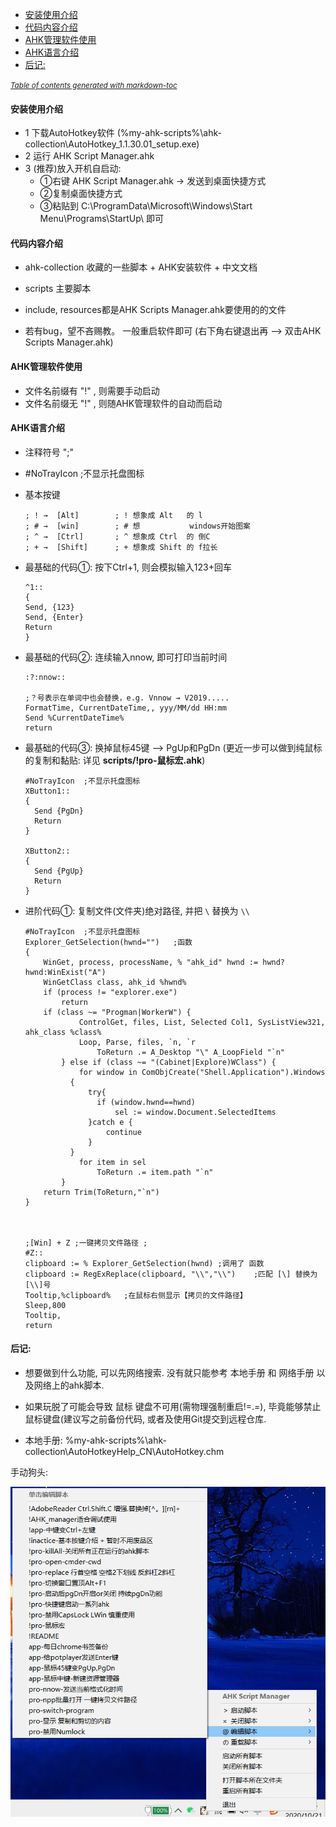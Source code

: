 - [安装使用介绍](#------)
- [代码内容介绍](#------)
- [AHK管理软件使用](#ahk------)
- [AHK语言介绍](#ahk----)
- [后记:](#---)

<small><i><a href='http://ecotrust-canada.github.io/markdown-toc/'>Table of contents generated with markdown-toc</a></i></small>


#### 安装使用介绍

- 1 下载AutoHotkey软件 (%my-ahk-scripts%\\ahk-collection\\AutoHotkey_1.1.30.01_setup.exe)    
- 2 运行 AHK Script Manager.ahk  
- 3 (推荐)放入开机自启动:  
  -  ①右键 AHK Script Manager.ahk → 发送到桌面快捷方式  
  -  ②复制桌面快捷方式  
  -  ③粘贴到 C:\ProgramData\Microsoft\Windows\Start Menu\Programs\StartUp\   即可    



#### 代码内容介绍

- ahk-collection 收藏的一些脚本 + AHK安装软件 + 中文文档  
- scripts     主要脚本
- include, resources都是AHK Scripts Manager.ahk要使用的的文件

- 若有bug，望不吝赐教。 一般重启软件即可 (右下角右键退出再 --> 双击AHK Scripts Manager.ahk)




#### AHK管理软件使用

- 文件名前缀有 "!" , 则需要手动启动
- 文件名前缀无 "!" , 则随AHK管理软件的自动而启动



#### AHK语言介绍

- 注释符号 ";"

- #NoTrayIcon  ;不显示托盘图标

- 基本按键

  ```
  ; ! →  [Alt]        ; ! 想象成 Alt   的 l  
  ; # →  [win]        ; # 想           windows开始图案  
  ; ^ →  [Ctrl]       ; ^ 想象成 Ctrl  的 倒C  
  ; + →  [Shift]      ; + 想象成 Shift 的 f拉长  
  ```

  

- 最基础的代码①:  按下Ctrl+1, 则会模拟输入123+回车

  ```
  ^1::
  {
  Send, {123}
  Send, {Enter}
  Return
  }
  ```
  
  
  
- 最基础的代码②: 连续输入nnow, 即可打印当前时间

  ```
  :?:nnow::
  
  ;？号表示在单词中也会替换，e.g. Vnnow → V2019.....
  FormatTime, CurrentDateTime,, yyy/MM/dd HH:mm
  Send %CurrentDateTime%
  return
  ```
  
  



- 最基础的代码③:  换掉鼠标45键 --> PgUp和PgDn (更近一步可以做到纯鼠标的复制和黏贴: 详见 **scripts/!pro-鼠标宏.ahk**)

  ```
  #NoTrayIcon  ;不显示托盘图标
  XButton1::
  {
  	Send {PgDn}
  	Return
  }
  
  XButton2::
  {
  	Send {PgUp}
  	Return
  }
  ```
  
  
  
- 进阶代码①:  复制文件(文件夹)绝对路径, 并把 `\` 替换为 `\\`

  ```
  #NoTrayIcon  ;不显示托盘图标
  Explorer_GetSelection(hwnd="")   ;函数
  {  
      WinGet, process, processName, % "ahk_id" hwnd := hwnd? hwnd:WinExist("A")  
      WinGetClass class, ahk_id %hwnd%  
      if (process != "explorer.exe")  
          return  
      if (class ~= "Progman|WorkerW") {  
              ControlGet, files, List, Selected Col1, SysListView321, ahk_class %class%  
              Loop, Parse, files, `n, `r  
                  ToReturn .= A_Desktop "\" A_LoopField "`n"  
          } else if (class ~= "(Cabinet|Explore)WClass") {  
              for window in ComObjCreate("Shell.Application").Windows 
  			{
  				try{
                  if (window.hwnd==hwnd)  
                      sel := window.Document.SelectedItems  
  				}catch e {
  					continue
  				}
  			}
              for item in sel  
                  ToReturn .= item.path "`n"  
          }  
      return Trim(ToReturn,"`n")  
  } 
  
  
  
  ;[Win] + Z ;一键拷贝文件路径 ;
  #Z::
  clipboard := % Explorer_GetSelection(hwnd) ;调用了 函数
  clipboard := RegExReplace(clipboard, "\\","\\")    ;匹配 [\] 替换为 [\\]号     
  Tooltip,%clipboard%	;在鼠标右侧显示【拷贝的文件路径】
  Sleep,800
  Tooltip,
  return
  ```

#### 后记:

- 想要做到什么功能, 可以先网络搜索.  没有就只能参考 本地手册 和 网络手册 以及网络上的ahk脚本.

- 如果玩脱了可能会导致 鼠标 键盘不可用(需物理强制重启!=.=), 毕竟能够禁止鼠标键盘(建议写之前备份代码, 或者及使用Git提交到远程仓库.

- 本地手册:  %my-ahk-scripts%\\ahk-collection\\AutoHotkeyHelp_CN\AutoHotkey.chm

手动狗头:

![手动狗头](https://raw.githubusercontent.com/ngp320/pic/master/ahk_ahk-manager-ahk-%E6%89%8B%E5%8A%A8%E7%8B%97%E5%A4%B4.png)

